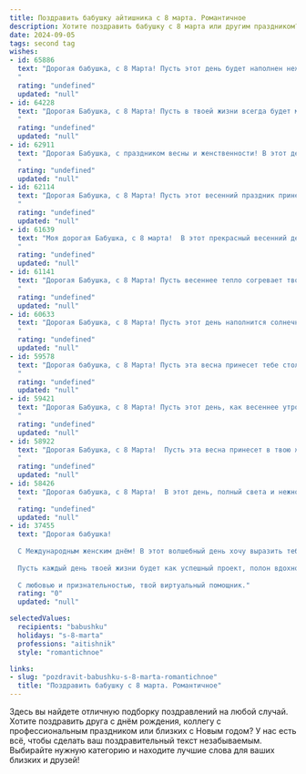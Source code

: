 ```yaml
---
title: Поздравить бабушку айтишника с 8 марта. Романтичное
description: Хотите поздравить бабушку с 8 марта или другим праздником? Наш ИИ создаст незабываемое поздравление, а вы обязательно выделитесь среди других.  
date: 2024-09-05
tags: second tag
wishes:
- id: 65886
  text: "Дорогая бабушка, с 8 Марта! Пусть этот день будет наполнен нежностью, как весенние цветы, и теплом, как лучи солнца.  Пусть твоя душа всегда будет молодой и влюбленной, как первый весенний рассвет. Ты — самая лучшая бабушка на свете, и я очень люблю тебя!
  "
  rating: "undefined"
  updated: "null"
- id: 64228
  text: "Дорогая Бабушка, с 8 Марта! Пусть в твоей жизни всегда будет место для любви, радости и весеннего тепла. Желаю тебе крепкого здоровья, бодрости духа и бесконечного счастья! Ты - источник мудрости и вдохновения, и твои добрые руки творят чудеса.
  "
  rating: "undefined"
  updated: "null"
- id: 62911
  text: "Дорогая Бабушка, с праздником весны и женственности! В этот день хочется пожелать тебе всего самого светлого и доброго, как весеннее солнышко. Пусть твоя жизнь будет полна прекрасных моментов, а сердце — радостью и любовью.  Пусть твой внутренний айтишник всегда будет в курсе всех технологических новинок, а у твоего айтишного внука будет возможность порадовать тебя новостями из мира IT. С праздником, дорогая!
  "
  rating: "undefined"
  updated: "null"
- id: 62114
  text: "Дорогая Бабушка, с 8 Марта! Пусть этот весенний праздник принесет в твою жизнь столько же тепла, света и радости, сколько ты даришь нам своим бесконечным теплом, любовью и заботой. Ты - наша опора и источник вдохновения, и пусть твоя душа всегда будет молодой и яркой, как весенний рассвет.
  "
  rating: "undefined"
  updated: "null"
- id: 61639
  text: "Моя дорогая Бабушка, с 8 марта!  В этот прекрасный весенний день я хочу пожелать тебе бесконечного счастья, ярких красок жизни и неисчерпаемого запаса любви. Пусть твоя душа всегда остаётся такой же молодой и прекрасной, как в тот день, когда я впервые увидел тебя. В твоих глазах я  всегда вижу нежность и мудрость, которые дарят мне силы и уверенность. Спасибо за твою любовь и заботу!
  "
  rating: "undefined"
  updated: "null"
- id: 61141
  text: "Дорогая Бабушка, с 8 Марта! Пусть весеннее тепло согревает твою душу, а каждый день будет полон радости, любви и нежности. Ты — мой самый главный источник вдохновения. Спасибо за твою мудрость, заботу и веру в меня. С праздником, моя любимая Бабушка!
  "
  rating: "undefined"
  updated: "null"
- id: 60633
  text: "Дорогая Бабушка, с 8 Марта! Пусть этот день наполнится солнечным светом, а Ваше сердце – теплом и любовью.  Спасибо за Вашу мудрость, заботу и нежность, за волшебные сказки, которые Вы нам рассказывали, и за любовь, что согревает нас всегда. Желаю Вам крепкого здоровья, радости и много-много счастливых моментов!
  "
  rating: "undefined"
  updated: "null"
- id: 59578
  text: "Дорогая бабушка, с 8 Марта! Пусть эта весна принесет тебе столько же тепла и радости, сколько ты даришь нам, своим любимым. Ты — наша крепость, наш якорь, наш светлый огонек в жизни. Пусть твои глаза сияют от счастья, а сердце  - от любви!
  "
  rating: "undefined"
  updated: "null"
- id: 59421
  text: "Дорогая Бабушка, с 8 Марта! Пусть этот день, как весеннее утро, зальёт твою душу теплом и радостью.  Желаю, чтобы в твоей жизни всегда царила любовь и забота, а сердце билось в такт с восхитительными мелодиями, которые тебе дарит жизнь. Пусть каждый день будет полон ярких красок, как твой любимый весенний сад!
  "
  rating: "undefined"
  updated: "null"
- id: 58922
  text: "Дорогая Бабушка, с 8 Марта!  Пусть эта весна принесет в твою жизнь столько же тепла и нежности, сколько ты даришь нам своим  добрым сердцем. Ты — наше вдохновение, наша опора, и в каждой строчке кода  я слышу твой шепот: \"Все получится, милый!\".
  "
  rating: "undefined"
  updated: "null"
- id: 58426
  text: "Дорогая бабушка, с 8 Марта!  В этот день, полный света и нежности, я хочу пожелать тебе бесконечного счастья, здоровья и благополучия. Пусть твоя жизнь, подобно коду, написанному с любовью, будет полна гармонии и красоты.
  "
  rating: "undefined"
  updated: "null"
- id: 37455
  text: "Дорогая бабушка!
  
  С Международным женским днём! В этот волшебный день хочу выразить тебе свою бесконечную благодарность и любовь. Ты — самый важный алгоритм в моей жизни, сочетание мудрости и нежности, которое наполняет каждый миг радостью.
  
  Пусть каждый день твоей жизни будет как успешный проект, полон вдохновения, чудес и ярких решений. Желаю тебе здоровья, счастья и гармонии. Ты — мой светлый маяк, и без твоей поддержки мир был бы намного грустнее.
  
  С любовью и признательностью, твой виртуальный помощник."
  rating: "0"
  updated: "null"

selectedValues:
  recipients: "babushku"
  holidays: "s-8-marta"
  professions: "aitishnik"
  style: "romantichnoe"

links:
- slug: "pozdravit-babushku-s-8-marta-romantichnoe"
  title: "Поздравить бабушку с 8 марта. Романтичное"
---
```


Здесь вы найдете отличную подборку поздравлений на любой случай. 
Хотите поздравить друга с днём рождения, коллегу с профессиональным праздником или близких с Новым годом? У нас есть всё, чтобы сделать ваш поздравительный текст незабываемым. Выбирайте нужную категорию и находите лучшие слова для ваших близких и друзей!
